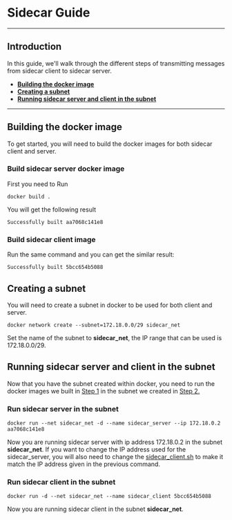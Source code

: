 # Sidecar Guide
***

## Introduction
In this guide, we'll walk through the different steps of transmitting messages from sidecar client to sidecar server.
* [**Building the docker image**](#building-the-docker-image)
* [**Creating a subnet**](#creating-a-subnet)
* [**Running sidecar server and client in the subnet**](#running-sidecar-server-and-client-in-the-subnet)

***

## Building the docker image
To get started, you will need to build the docker images for both sidecar client and server.

### Build sidecar server docker image
First you need to Run
```
docker build .
```
You will get the following result
```
Successfully built aa7068c141e8
```

### Build sidecar client image
Run the same command and you can get the similar result:
```
Successfully built 5bcc654b5088
```

## Creating a subnet
You will need to create a subnet in docker to be used for both client and server.
```
docker network create --subnet=172.18.0.0/29 sidecar_net
```
Set the name of the subnet to **sidecar_net**, the IP range that can be used is 172.18.0.0/29.

## Running sidecar server and client in the subnet
Now that you have the subnet created within docker, you need to run the docker images we built in [Step 1](#building-the-docker-image) in the subnet we created in [Step 2.](#creating-a-subnet)

### Run sidecar server in the subnet
```
docker run --net sidecar_net -d --name sidecar_server --ip 172.18.0.2 aa7068c141e8
```
Now you are running sidecar server with ip address 172.18.0.2 in the subnet **sidecar_net**. If you want to change the IP address used for the sidecar_server, you will also need to change the [sidecar_client.sh](sidecar_client/sidecar_client.sh) to make it match the IP address given in the previous command.

### Run sidecar client in the subnet
```
docker run -d --net sidecar_net --name sidecar_client 5bcc654b5088
```
Now you are running sidecar client in the subnet **sidecar_net**.
